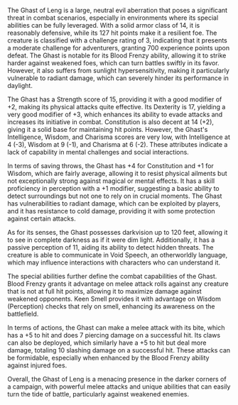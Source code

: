 The Ghast of Leng is a large, neutral evil aberration that poses a significant threat in combat scenarios, especially in environments where its special abilities can be fully leveraged. With a solid armor class of 14, it is reasonably defensive, while its 127 hit points make it a resilient foe. The creature is classified with a challenge rating of 3, indicating that it presents a moderate challenge for adventurers, granting 700 experience points upon defeat. The Ghast is notable for its Blood Frenzy ability, allowing it to strike harder against weakened foes, which can turn battles swiftly in its favor. However, it also suffers from sunlight hypersensitivity, making it particularly vulnerable to radiant damage, which can severely hinder its performance in daylight.

The Ghast has a Strength score of 15, providing it with a good modifier of +2, making its physical attacks quite effective. Its Dexterity is 17, yielding a very good modifier of +3, which enhances its ability to evade attacks and increases its initiative in combat. Constitution is also decent at 14 (+2), giving it a solid base for maintaining hit points. However, the Ghast's Intelligence, Wisdom, and Charisma scores are very low, with Intelligence at 4 (-3), Wisdom at 9 (-1), and Charisma at 6 (-2). These attributes indicate a lack of capability in mental challenges and social interactions.

In terms of saving throws, the Ghast has +4 for Constitution and +1 for Wisdom, which are fairly average, allowing it to resist physical ailments but not exceptionally strong against magical or mental effects. It has a skill proficiency in perception with a +1 modifier, suggesting a basic ability to detect surroundings but not one to rely on in crucial moments. The Ghast has vulnerabilities to radiant damage, which can be exploited by players, and it has resistance to cold damage, providing it with some protection against certain attacks.

As for its senses, the Ghast possesses darkvision up to 120 feet, allowing it to see in complete darkness as if it were dim light. Additionally, it has a passive perception of 11, aiding its ability to detect hidden threats. The creature is able to communicate in Void Speech, an otherworldly language, which may influence interactions with characters who can understand it.

The special abilities further define the combat capabilities of the Ghast. Blood Frenzy grants it advantage on melee attack rolls against any creature that is not at full hit points, allowing it to maximize damage against weakened opponents. Keen Smell provides it with advantage on Wisdom (Perception) checks that rely on smell, enhancing its awareness on the battlefield.

In terms of actions, the Ghast can make a melee attack with its bite, which has a +5 to hit and does 7 piercing damage on a successful hit. Its claws can also be deployed, which similarly have a +5 to hit but deal more damage, totaling 10 slashing damage on a successful hit. These attacks can be formidable, especially when enhanced by the Blood Frenzy ability against injured foes. 

Overall, the Ghast of Leng is a menacing presence in the darker corners of a campaign, with powerful melee attacks and unique abilities that can easily turn the tide of battle, particularly against weakened enemies.